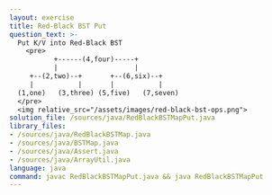 ```yaml
---
layout: exercise
title: Red-Black BST Put
question_text: >-
  Put K/V into Red-Black BST
    <pre>
           +------(4,four)-----+
           |                   |
     +--(2,two)--+       +--(6,six)--+
     |           |       |           |
  (1,one)   (3,three) (5,five)   (7,seven)
  </pre>
  <img relative_src="/assets/images/red-black-bst-ops.png">
solution_file: /sources/java/RedBlackBSTMapPut.java
library_files:
- /sources/java/RedBlackBSTMap.java
- /sources/java/BSTMap.java
- /sources/java/Assert.java
- /sources/java/ArrayUtil.java
language: java
command: javac RedBlackBSTMapPut.java && java RedBlackBSTMapPut
---
```

